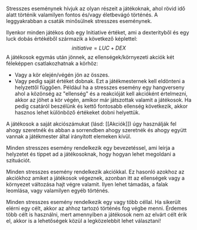 Stresszes eseménynek hívjuk az olyan részeit a játékoknak, ahol rövid idő alatt történik valamilyen fontos és/vagy életbevágó történés. A leggyakrabban a csaták minősülnek stresszes eseménynek.

Ilyenkor minden játékos dob egy Initiative értéket, ami a dexterityből és egy luck dobás értékéből származik a következő képlettel: $$ initiative = LUC + DEX $$
A játékosok egymás után jönnek, az ellenségek/környezeti akciók két féleképpen csatlakozhatnak a körhöz:
- Vagy a kör elején/végén jön az összes.
- Vagy pedig saját értéket dobnak.
Ezt a játékmesternek kell eldönteni a helyzettől függően. Például ha a stresszes esemény egy hangverseny ahol a közönség az "ellenség" és a reakcióját kell akcióként értelmezni, akkor az jöhet a kör végén, amikor már játszottak valamit a játékosok. Ha pedig csatáról beszélünk és kettő fontosabb ellenség következik, akkor hasznos lehet különböző értékeket dobni helyettük.

A játékosok a saját akciószámukat (lásd: [[Akciók]]) úgy használják fel ahogy szeretnék és abban a sorrendben ahogy szeretnék és ahogy együtt vannak a játékmester által irányított elemeken kívül.

Minden stresszes esemény rendelkezik egy bevezetéssel, ami leírja a helyzetet és tippet ad a játékosoknak, hogy hogyan lehet megoldani a szituációt.

Minden stresszes esemény rendelkezik akciókkal. Ez hasonló azokhoz az akciókhoz amiket a játékosok végeznek, azonban itt az ellenségek vagy a környezet változása hajt végre valamit. Ilyen lehet támadás, a falak leomlása, vagy valamilyen egyéb történés.

Minden stresszes esemény rendelkezik egy vagy több céllal. Ha sikerült elérni egy célt, akkor az ahhoz tartozó történés fog végbe menni. Érdemes több célt is használni, mert amennyiben a játékosok nem az elvárt célt érik el, akkor is a lehetőségek közül a legközelebbit lehet választani!